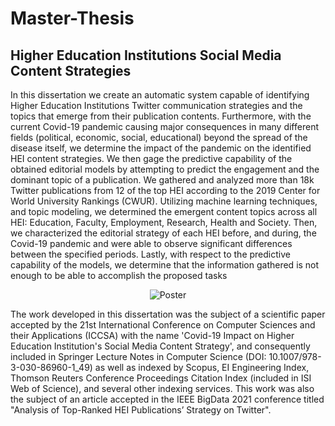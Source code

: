 # Master-Thesis
## Higher Education Institutions Social Media Content Strategies

In this dissertation we create an automatic
system capable of identifying Higher Education Institutions Twitter communication strategies and the topics that emerge from their publication contents. Furthermore, with the current Covid-19 pandemic causing major consequences in many different fields (political, economic, social, educational) beyond the spread of the disease itself, we determine the impact of the pandemic on the identified HEI content strategies. We then gage the predictive capability of the obtained editorial models by attempting to predict the engagement and the dominant topic of a publication. We gathered and analyzed more than 18k Twitter publications from 12 of the top HEI according to the 2019 Center for World University Rankings (CWUR). Utilizing machine learning techniques, and topic modeling, we determined the emergent content topics across all HEI: Education, Faculty, Employment, Research, Health and Society. Then, we characterized the editorial strategy of each HEI before, and during, the Covid-19 pandemic and were able to observe significant differences between the specified periods. Lastly, with respect to the predictive capability of the models, we determine that the information gathered is not enough to be able to accomplish the proposed tasks

<div align="center">
  <img src="https://github.com/TiagoCoelhoFCUP/Master-Thesis/assets/13381706/17b05d60-e5b4-4276-b298-7cac9928e6eb" alt="Poster">
</div>

The work developed in this dissertation was the subject of a scientific paper accepted by the
21st International Conference on Computer Sciences and their Applications (ICCSA)
with the name 'Covid-19 Impact on Higher Education Institution's Social Media Content Strategy', and
consequently included in Springer Lecture Notes in Computer Science (DOI: 10.1007/978-
3-030-86960-1_49) as well as indexed by Scopus, EI Engineering Index, Thomson Reuters
Conference Proceedings Citation Index (included in ISI Web of Science), and several other
indexing services.
This work was also the subject of an article accepted in the IEEE BigData 2021 conference titled "Analysis of Top-Ranked HEI Publications’ Strategy
on Twitter".






